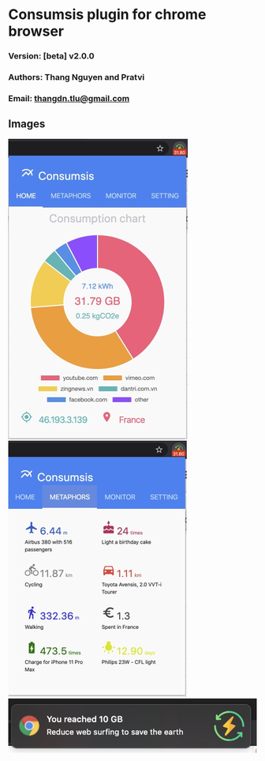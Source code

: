 # Consumsis plugin for chrome browser
### Version: [beta] v2.0.0
### Authors: Thang Nguyen and Pratvi
### Email: thangdn.tlu@gmail.com

## Images
![imgs/home.jpg](imgs/home.jpg)
![imgs/home.jpg](imgs/metaphore.jpg)
![imgs/home.jpg](imgs/notifi.jpg)